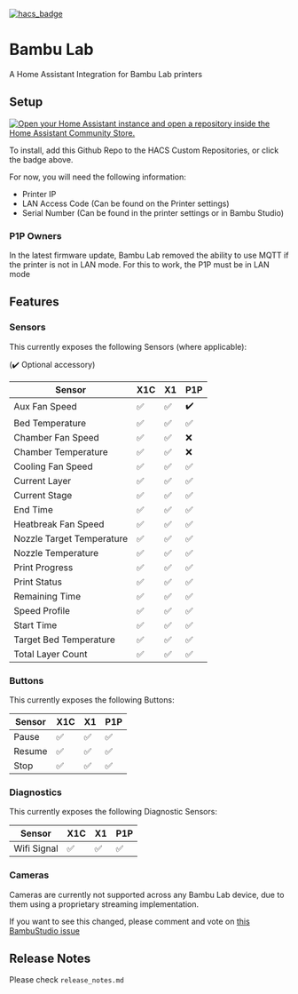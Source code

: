 [![hacs_badge](https://img.shields.io/badge/HACS-Custom-41BDF5.svg?style=for-the-badge)](https://github.com/hacs/integration)

# Bambu Lab

A Home Assistant Integration for Bambu Lab printers

## Setup

[![Open your Home Assistant instance and open a repository inside the Home Assistant Community Store.](https://my.home-assistant.io/badges/hacs_repository.svg)](https://my.home-assistant.io/redirect/hacs_repository/?owner=greghesp&repository=ha-bambulab&category=Integration)

To install, add this Github Repo to the HACS Custom Repositories, or click the badge above.

For now, you will need the following information:

- Printer IP
- LAN Access Code (Can be found on the Printer settings)
- Serial Number (Can be found in the printer settings or in Bambu Studio)

### P1P Owners

In the latest firmware update, Bambu Lab removed the ability to use MQTT if the printer is not in LAN mode. For this to
work, the P1P must be in LAN mode

## Features

### Sensors

This currently exposes the following Sensors (where applicable):

(:heavy_check_mark: Optional accessory)

| Sensor        	            | X1C               	 | X1  	              | P1P 	              | 
|----------------------------|---------------------|--------------------|--------------------|
| Aux Fan Speed 	            | :white_check_mark:  | :white_check_mark: | :heavy_check_mark: |
| Bed Temperature 	          | :white_check_mark:  | :white_check_mark: | :white_check_mark: |
| Chamber Fan Speed	         | :white_check_mark:  | :white_check_mark: | :x:                |
| Chamber Temperature	       | :white_check_mark:  | :white_check_mark: | :x:                |
| Cooling Fan Speed	         | :white_check_mark:  | :white_check_mark: | :white_check_mark: |
| Current Layer	             | :white_check_mark:  | :white_check_mark: | :white_check_mark: |
| Current Stage	             | :white_check_mark:  | :white_check_mark: | :white_check_mark: |
| End Time                   | :white_check_mark:  | :white_check_mark: | :white_check_mark: |
| Heatbreak Fan Speed	       | :white_check_mark:  | :white_check_mark: | :white_check_mark: |
| Nozzle Target Temperature	 | :white_check_mark:  | :white_check_mark: | :white_check_mark: |
| Nozzle Temperature	        | :white_check_mark:  | :white_check_mark: | :white_check_mark: |
| Print Progress	            | :white_check_mark:  | :white_check_mark: | :white_check_mark: |
| Print Status	              | :white_check_mark:  | :white_check_mark: | :white_check_mark: |
| Remaining Time	            | :white_check_mark:  | :white_check_mark: | :white_check_mark: |
| Speed Profile              | :white_check_mark:  | :white_check_mark: | :white_check_mark: |
| Start Time                 | :white_check_mark:  | :white_check_mark: | :white_check_mark: |
| Target Bed Temperature     | :white_check_mark:  | :white_check_mark: | :white_check_mark: |
| Total Layer Count          | :white_check_mark:  | :white_check_mark: | :white_check_mark: |

### Buttons

This currently exposes the following Buttons:

| Sensor        	 | X1C                	 | X1  	               | P1P 	              |
|-----------------|----------------------|---------------------|--------------------|
| Pause	          | :white_check_mark: 	 | :white_check_mark:  | :white_check_mark: |
| Resume 	        | :white_check_mark:	  | :white_check_mark:  | :white_check_mark: |
| Stop	           | :white_check_mark:	  | :white_check_mark:	 | :white_check_mark: |

### Diagnostics

This currently exposes the following Diagnostic Sensors:

| Sensor       | X1C                	 | X1  	              | P1P 	              |
|--------------|----------------------|--------------------|--------------------|
| Wifi Signal	 | :white_check_mark: 	 | :white_check_mark: | :white_check_mark: |

### Cameras

Cameras are currently not supported across any Bambu Lab device, due to them using a proprietary streaming
implementation.

If you want to see this changed, please comment and vote
on [this BambuStudio issue](https://github.com/bambulab/BambuStudio/issues/1372)

## Release Notes

Please check `release_notes.md`
